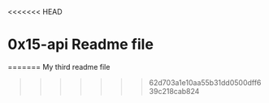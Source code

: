 <<<<<<< HEAD
# 0x15-api Readme file
=======
My third readme file
>>>>>>> 62d703a1e10aa55b31dd0500dff639c218cab824
